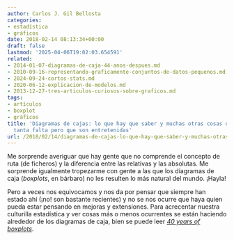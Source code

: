 ```yaml
---
author: Carlos J. Gil Bellosta
categories:
- estadística
- gráficos
date: 2018-02-14 08:13:34+00:00
draft: false
lastmod: '2025-04-06T19:02:03.654591'
related:
- 2014-01-07-diagramas-de-caja-44-anos-despues.md
- 2010-09-16-representando-graficamente-conjuntos-de-datos-pequenos.md
- 2024-09-24-cortos-stats.md
- 2020-06-12-explicacion-de-modelos.md
- 2013-12-27-tres-articulos-curiosos-sobre-graficos.md
tags:
- artículos
- boxplot
- gráficos
title: 'Diagramas de cajas: lo que hay que saber y muchas otras cosas que no hacen
  tanta falta pero que son entretenidas'
url: /2018/02/14/diagramas-de-cajas-lo-que-hay-que-saber-y-muchas-otras-cosas-que-no-hacen-tanta-falta-pero-que-son-entretenidas/
---
```


Me sorprende averiguar que hay gente que no comprende el concepto de ruta (de ficheros) y la diferencia entre las relativas y las absolutas. Me sorprende igualmente tropezarme con gente a las que los diagramas de caja (_boxplots_, en bárbaro) no les resulten lo más natural del mundo. ¡Hayla!

Pero a veces nos equivocamos y nos da por pensar que siempre han estado ahí (¡no! son bastante recientes) y no se nos ocurre que haya quien pueda estar pensando en mejoras y extensiones. Para acrecentar nuestra culturilla estadística y ver cosas más o menos ocurrentes se están haciendo alrededor de los diagramas de caja, bien se puede leer [_40 years of boxplots_](http://vita.had.co.nz/papers/boxplots.pdf).